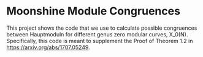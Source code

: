 # Moonshine Module Congruences

This project shows the code that we use to calculate possible congruences between
Hauptmoduln for different genus zero modular curves, X_0(N). Specifically, this code is meant
to supplement the Proof of Theorem 1.2 in https://arxiv.org/abs/1707.05249.

